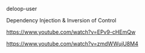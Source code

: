 deloop-user

Dependency Injection & Inversion of Control

https://www.youtube.com/watch?v=EPv9-cHEmQw

https://www.youtube.com/watch?v=zmdWWujU8M4